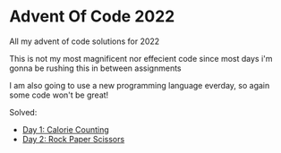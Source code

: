 # Advent Of Code 2022

All my advent of code solutions for 2022

This is not my most magnificent nor effecient code since most days i'm gonna be rushing this in between assignments

I am also going to use a new programming language everday, so again some code won't be great!

Solved:

- [Day 1: Calorie Counting](1/1_pt1.py)
- [Day 2: Rock Paper Scissors](2/2_pt1.js)